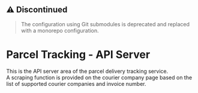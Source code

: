 ## ⚠️ Discontinued

> The configuration using Git submodules is deprecated and replaced with a monorepo configuration.

# Parcel Tracking - API Server

This is the API server area of ​​the parcel delivery tracking service.  
A scraping function is provided on the courier company page based on the list of supported courier companies and invoice number.
